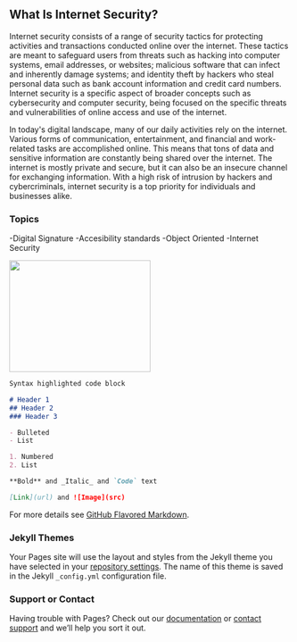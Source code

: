 ## What Is Internet Security?

Internet security consists of a range of security tactics for protecting activities and transactions conducted online over the internet. These tactics are meant to safeguard users from threats such as hacking into computer systems, email addresses, or websites; malicious software that can infect and inherently damage systems; and identity theft by hackers who steal personal data such as bank account information and credit card numbers. Internet security is a specific aspect of broader concepts such as cybersecurity and computer security, being focused on the specific threats and vulnerabilities of online access and use of the internet.

In today's digital landscape, many of our daily activities rely on the internet. Various forms of communication, entertainment, and financial and work-related tasks are accomplished online. This means that tons of data and sensitive information are constantly being shared over the internet. The internet is mostly private and secure, but it can also be an insecure channel for exchanging information. With a high risk of intrusion by hackers and cybercriminals, internet security is a top priority for individuals and businesses alike.


### Topics
-Digital Signature
-Accesibility standards
-Object Oriented
-Internet Security

<img src="https://antivirus.comodo.com/blog/wp-content/uploads/2019/03/why-internet-security.png" width="253" height="200">

```markdown
Syntax highlighted code block

# Header 1
## Header 2
### Header 3

- Bulleted
- List

1. Numbered
2. List

**Bold** and _Italic_ and `Code` text

[Link](url) and ![Image](src)
```

For more details see [GitHub Flavored Markdown](https://guides.github.com/features/mastering-markdown/).

### Jekyll Themes

Your Pages site will use the layout and styles from the Jekyll theme you have selected in your [repository settings](https://github.com/Juliox1000/project/settings). The name of this theme is saved in the Jekyll `_config.yml` configuration file.

### Support or Contact

Having trouble with Pages? Check out our [documentation](https://docs.github.com/categories/github-pages-basics/) or [contact support](https://support.github.com/contact) and we’ll help you sort it out.
